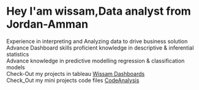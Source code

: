 <h1>Hey I'am wissam,Data analyst from Jordan-Amman</h1>
Experience in interpreting and Analyzing data to drive business solution<br>
Advance Dashboard skills proficient knowledge in descriptive & inferential statistics<br>
Advance knowledge in predictive modelling regression & classification models <br>
Check-Out my projects in tableau <a href="https://public.tableau.com/app/profile/wissam3956">Wissam Dashboards</a><br>
Check_Out my mini projects code files <a href="https://github.com/wissam-93/Analytics">CodeAnalysis</a>
